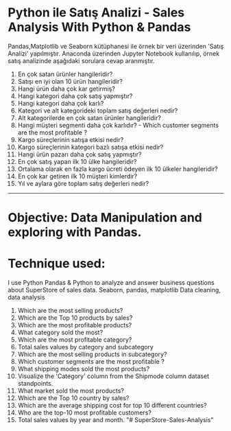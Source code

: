 # Python ile Satış Analizi - Sales Analysis With Python & Pandas

Pandas,Matplotlib ve Seaborn kütüphanesi ile  örnek bir veri üzerinden 'Satış Analizi' yapılmıştır. Anaconda üzerinden Jupyter Notebook kullanılıp,
örnek satış analizinde aşağıdaki sorulara cevap aranmıştır.

1.	En çok satan ürünler hangileridir? 
2.	Satışı en iyi olan 10 ürün hangileridir? 
3.	Hangi ürün daha çok kar getirmiş? 
4.	Hangi kategori daha çok satış yapmıştır? 
5.	Hangi kategori daha çok karlı?
6.	Kategori ve alt kategorideki toplam satış değerleri nedir? 
7.	Alt kategorilerde en çok satan ürünler hangileridir? 
8.	Hangi müşteri segmenti daha çok karlıdır? - Which customer segments are the most profitable ?
9.	Kargo süreçlerinin satışa etkisi nedir? 
10.	Kargo süreçlerinin kategori bazlı satışa etkisi nedir? 
11.	Hangi ürün pazarı daha çok satış yapmıştır? 
12.	En çok satış yapan ilk 10 ülke hangileridir? 
14.	Ortalama olarak en fazla kargo ücreti ödeyen ilk 10 ülkeler hangileridir? 
15.	En çok kar getiren ilk 10 müşteri kimlerdir? 
17.	Yıl ve aylara göre toplam satış değerleri nedir? 

--------------------------------------------------------------------------------------------------------------------------------------------------------------------
# Objective: Data Manipulation and exploring with Pandas.
# Technique used:
I use Python Pandas & Python to analyze and answer business questions about SuperStore of sales data.
Seaborn, pandas, matplotlib
Data cleaning, data analysis

1.	Which are the most selling products?
2.	Which are the Top 10 products by sales?
3.	Which are the most profitable products?
4.	What category sold the most?
5.	Which are the most profitable category?
6.	Total sales values by category and subcategory
7.	Which are the most selling products in subcategory?
8.	Which customer segments are the most profitable ?
9.	What shipping modes sold the most products?
10.	Visualize the 'Category' column from the Shipmode column dataset standpoints.
11.	What market sold the most products?
12.	Which are the Top 10 country by sales?
14.	Which are the average shipping cost for top 10 different countries?
15.	Who are the top-10 most profitable customers?
17.	Total sales values by year and month.
"# SuperStore-Sales-Analysis" 
